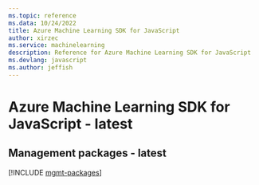 ```yaml
---
ms.topic: reference
ms.data: 10/24/2022
title: Azure Machine Learning SDK for JavaScript
author: xirzec
ms.service: machinelearning
description: Reference for Azure Machine Learning SDK for JavaScript
ms.devlang: javascript
ms.author: jeffish
---
```

# Azure Machine Learning SDK for JavaScript - latest

## Management packages - latest
[!INCLUDE [mgmt-packages](machine-learning-mgmt-index.md)]